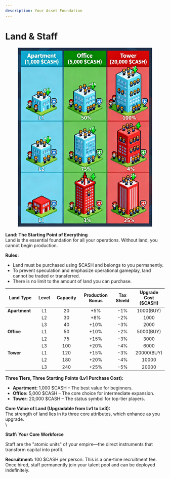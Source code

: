 ```yaml
---
description: Your Asset Foundation
---
```


# Land & Staff

<figure><img src="../.gitbook/assets/Financial World Land Assets Overview (1).jpg" alt="" width="563"><figcaption></figcaption></figure>

**Land: The Starting Point of Everything**\
Land is the essential foundation for all your operations. Without land, you cannot begin production.

**Rules:**

* Land must be purchased using $CASH and belongs to you permanently.
* To prevent speculation and emphasize operational gameplay, land cannot be traded or transferred.
* There is no limit to the amount of land you can purchase.

<table data-full-width="false"><thead><tr><th width="118.80859375"> Land Type</th><th width="82.84375" align="center">Level</th><th width="111.49609375" align="center" valign="middle">Capacity </th><th width="160.03125" align="center">Production Bonus</th><th width="113.8359375" align="center">Tax Shield</th><th align="center">Upgrade Cost ($CASH)</th></tr></thead><tbody><tr><td><strong>Apartment</strong></td><td align="center">L1</td><td align="center" valign="middle">20</td><td align="center">+5%</td><td align="center">-1%</td><td align="center">1000(BUY)</td></tr><tr><td></td><td align="center">L2</td><td align="center" valign="middle">30</td><td align="center">+8%</td><td align="center">-2%</td><td align="center">1000</td></tr><tr><td></td><td align="center">L3</td><td align="center" valign="middle">40</td><td align="center">+10%</td><td align="center">-3%</td><td align="center">2000</td></tr><tr><td><strong>Office</strong></td><td align="center">L1</td><td align="center" valign="middle">50</td><td align="center">+10%</td><td align="center">-2%</td><td align="center">5000(BUY)</td></tr><tr><td></td><td align="center">L2</td><td align="center" valign="middle">75</td><td align="center">+15%</td><td align="center">-3%</td><td align="center">3000</td></tr><tr><td></td><td align="center">L3</td><td align="center" valign="middle">100</td><td align="center">+20%</td><td align="center">-4%</td><td align="center">6000</td></tr><tr><td><strong>Tower</strong></td><td align="center">L1</td><td align="center" valign="middle">120</td><td align="center">+15%</td><td align="center">-3%</td><td align="center">20000(BUY)</td></tr><tr><td></td><td align="center">L2</td><td align="center" valign="middle">180</td><td align="center">+20%</td><td align="center">-4%</td><td align="center">10000</td></tr><tr><td></td><td align="center">L3</td><td align="center" valign="middle">240</td><td align="center">+25%</td><td align="center">-5%</td><td align="center">20000</td></tr></tbody></table>

**Three Tiers, Three Starting Points (Lv1 Purchase Cost):**

* **Apartment:** 1,000 $CASH – The best value for beginners.
* **Office:** 5,000 $CASH – The core choice for intermediate expansion.
* **Tower:** 20,000 $CASH – The status symbol for top-tier players.

**Core Value of Land (Upgradable from Lv1 to Lv3):**\
The strength of land lies in its three core attributes, which enhance as you upgrade.\
\


**Staff: Your Core Workforce**

Staff are the "atomic units" of your empire—the direct instruments that transform capital into profit.

**Recruitment:** 100 $CASH per person. This is a one-time recruitment fee. Once hired, staff permanently join your talent pool and can be deployed indefinitely.
